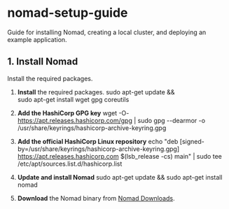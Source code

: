 # nomad-setup-guide
Guide for installing Nomad, creating a local cluster, and deploying an example application.
## 1. Install Nomad
Install the required packages.
1. **Install** the required packages.
   sudo apt-get update && \
   sudo apt-get install wget gpg coreutils
2. **Add the HashiCorp GPG key**
   wget -O- https://apt.releases.hashicorp.com/gpg | sudo gpg --dearmor -o /usr/share/keyrings/hashicorp-archive-keyring.gpg
3. **Add the official HashiCorp Linux repository**
   echo "deb [signed-by=/usr/share/keyrings/hashicorp-archive-keyring.gpg] https://apt.releases.hashicorp.com $(lsb_release -cs) main" | sudo tee /etc/apt/sources.list.d/hashicorp.list
 4. **Update and install Nomad**
    sudo apt-get update && sudo apt-get install nomad

5. **Download** the Nomad binary from [Nomad Downloads](https://www.nomadproject.io/downloads).

